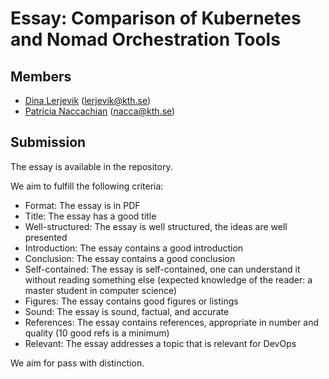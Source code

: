 # Essay: Comparison of Kubernetes and Nomad Orchestration Tools
 
## Members
- [Dina Lerjevik](https://github.com/dmariel) (lerjevik@kth.se)
- [Patricia Naccachian](https://github.com/patricia-naccachian) (nacca@kth.se)

## Submission
The essay is available in the repository.
 
We aim to fulfill the following criteria:

* Format: The essay is in PDF
* Title: The essay has a good title
* Well-structured: The essay is well structured, the ideas are well presented
* Introduction: The essay contains a good introduction
* Conclusion: The essay contains a good conclusion
* Self-contained: The essay is self-contained, one can understand it without reading something else (expected knowledge of the reader: a master student in computer science)
* Figures: The essay contains good figures or listings
* Sound: The essay is sound, factual, and accurate 
* References: The essay contains references, appropriate in number and quality (10 good refs is a minimum)
* Relevant: The essay addresses a topic that is relevant for DevOps

We aim for pass with distinction.
